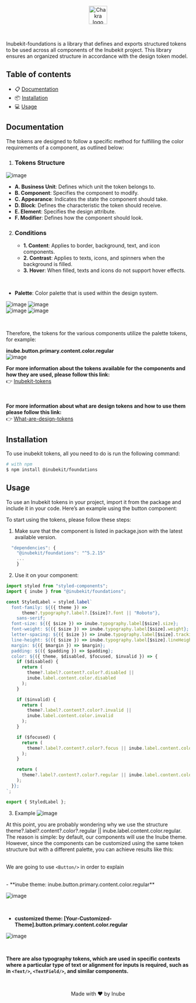 <p align="center">
  <a href="https://github.com/selsa-inube">
    <img src="https://avatars.githubusercontent.com/u/112717130?s=200&v=4?raw=true" alt="Chakra logo" width="50" height="50" />
  </a>
</p>


<br />

Inubekit-foundations is a library that defines and exports structured tokens to be used across all components of the Inubekit project. This library ensures an organized structure in accordance with the design token model.

## Table of contents

- 📋 [Documentation](#documentation)
- 📦 [Installation](#installation)
- 💻 [Usage](#usage)

## Documentation

The tokens are designed to follow a specific method for fulfilling the color requirements of a component, as outlined below:
<br /> 
1. ### Tokens Structure
![image](https://github.com/selsa-inube/design-system-web/assets/45011420/9204e875-bfa1-471d-b615-19e19ec06ab2)

   - **A. Business Unit**: Defines which unit the token belongs to.
   - **B. Component**: Specifies the component to modify.
   - **C. Appearance**: Indicates the state the component should take.
   - **D. Block**: Defines the characteristic the token should receive.
   - **E. Element**: Specifies the design attribute.
   - **F. Modifier**: Defines how the component should look.

2. ### Conditions
   - **1. Content**: Applies to border, background, text, and icon components.
   - **2. Contrast**: Applies to texts, icons, and spinners when the background is filled.
   - **3. Hover**: When filled, texts and icons do not support hover effects.
     
  
<br />

- **Palette**: Color palette that is used within the design system.
  
![image](https://github.com/selsa-inube/inubekit-foundations/assets/45011420/01c26359-83fa-4c62-9859-5b15ac53281b)
![image](https://github.com/selsa-inube/inubekit-foundations/assets/45011420/a8cebb06-d35c-4411-b736-7f3ab5955695)
<br />
![image](https://github.com/selsa-inube/inubekit-foundations/assets/45011420/4b34afc2-1edf-46ac-9935-d18b14741796)
![image](https://github.com/selsa-inube/inubekit-foundations/assets/45011420/0875b47f-cda0-4817-a958-fcd1cac04280)

<br />

Therefore, the tokens for the various components utilize the palette tokens, for example:

**inube.button.primary.content.color.regular**
<br />
![image](https://github.com/selsa-inube/inubekit-foundations/assets/45011420/68114487-2989-4cb3-80a7-bc66f9bdd1fc)



**For more information about the tokens available for the components and how they are used, please follow this link:**
<br />
👉 [Inubekit-tokens](https://senlinea.sharepoint.com/:x:/s/inube/EYl-RVhzOABDmWH3tFVyegwB3iThvuqaguUGBrrA5UFiQw?e=mYyAKa)

<br />

**For more information about what are design tokens and how to use them please follow this link:**
<br />
👉 [What-are-design-tokens](https://css-tricks.com/what-are-design-tokens/) 

## Installation

To use inubekit tokens, all you need to do is run the following command:

```sh
# with npm
$ npm install @inubekit/foundations

```
## Usage

To use an Inubekit tokens in your project, import it from the package and include it in your code. Here’s an example using the button component:

To start using the tokens, please follow these steps:

1. Make sure that the component is listed in package.json with the latest available version.

```js
  "dependencies": {
    "@inubekit/foundations": "^5.2.15"
    ...
    }

```

2. Use it on your component:

```jsx
import styled from "styled-components";
import { inube } from "@inubekit/foundations";

const StyledLabel = styled.label`
  font-family: ${({ theme }) =>
      theme?.typography?.label?.[$size]?.font || "Roboto"},
    sans-serif;
  font-size: ${({ $size }) => inube.typography.label[$size].size};
  font-weight: ${({ $size }) => inube.typography.label[$size].weight};
  letter-spacing: ${({ $size }) => inube.typography.label[$size].tracking};
  line-height: ${({ $size }) => inube.typography.label[$size].lineHeight};
  margin: ${({ $margin }) => $margin};
  padding: ${({ $padding }) => $padding};
  color: ${({ theme, $disabled, $focused, $invalid }) => {
    if ($disabled) {
      return (
        theme?.label?.content?.color?.disabled ||
        inube.label.content.color.disabled
      );
    }

    if ($invalid) {
      return (
        theme?.label?.content?.color?.invalid ||
        inube.label.content.color.invalid
      );
    }

    if ($focused) {
      return (
        theme?.label?.content?.color?.focus || inube.label.content.color.focus
      );
    }

    return (
      theme?.label?.content?.color?.regular || inube.label.content.color.regular
    );
  }};
`;

export { StyledLabel };
```

3. Example
![image](https://github.com/selsa-inube/design-system-web/assets/45011420/877e96fc-e85a-4ead-b0b2-334d54e78561)

At this point, you are probably wondering why we use the structure theme?.label?.content?.color?.regular || inube.label.content.color.regular. The reason is simple: by default, our components will use the Inube theme. However, since the components can be customized using the same token structure but with a different palette, you can achieve results like this:
<br />
<br />

We are going to use `<Button/>` in order to explain

<br />
- **inube theme: inube.button.primary.content.color.regular**

![image](https://github.com/selsa-inube/inubekit-foundations/assets/45011420/28bc18c3-1886-47ed-84ef-a3a9baac5a98)
  
<br />

- **customized theme: [Your-Customized-Theme].button.primary.content.color.regular**

![image](https://github.com/selsa-inube/inubekit-foundations/assets/45011420/e48339af-1cc1-44e5-a0b6-76465e2335c1)

<br />

**There are also typography tokens, which are used in specific contexts where a particular type of text or alignment for inputs is required, such as in `<Text/>`, `<TextField/>`, and similar components.**

<br />

<p  align="center"> Made with ❤️ by Inube </p>


